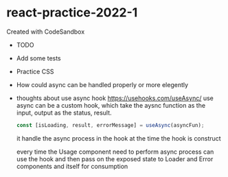 # react-practice-2022-1

Created with CodeSandbox

- TODO
- Add some tests
- Practice CSS
- How could async can be handled properly or more elegently

- thoughts about use async hook
  https://usehooks.com/useAsync/
  use async can be a custom hook, which take the aysnc function as the input, output as the status, result.

  ```js
  const [isLoading, result, errorMessage] = useAsync(asyncFun);
  ```

  it handle the async process in the hook at the time the hook is construct

  every time the Usage component need to perform async process can use the hook and then pass on the exposed state to Loader and Error components and itself for consumption
